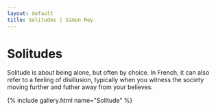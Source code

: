 ```yaml
---
layout: default
title: Solitudes | Simon Rey
---
```


# Solitudes

Solitude is about being alone, but often by choice. In French, it can also refer to a
feeling of disillusion, typically when you witness the society moving further and futher
away from your believes.

{% include gallery.html name="Solitude" %}